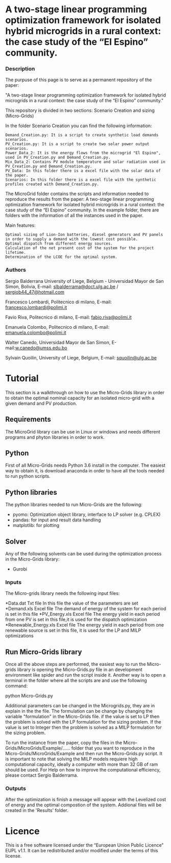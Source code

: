 A two-stage linear programming optimization framework for isolated hybrid microgrids in a rural context: the case study of the “El Espino” community.
========================

### Description

The purpuse of this page is to serve as a permanent repository of the paper:

"A two-stage linear programming optimization framework for isolated hybrid microgrids in a rural context: the case study of the “El Espino” community." 

This repository is divided in two sections:
	Scenario Creation 
	and sizing (Micro-Grids)


In the folder Scenario Creation you can find the following information:

	Demand_Creation.py: It is a script to create synthetic load demands scenarios.
	PV_Creation.py: It is a script to create two solar power output scenarios.
	Power_Data_2: It is the energy flows from the microgrid "El Espino", used in PV_Creation.py and Demand_Creation.py.
	Mix_Data_2: Contains PV module temperature and solar radiation used in PV_Creation.py and Demand_Creation.py. 
	PV_Data: In this folder there is a excel file with the solar data of the paper.
	Scenarios: In this folder there is a excel file with the synthetic profiles created with Demand_Creation.py.


The MicroGrid folder contains the scripts and information needed to reproduce the results from the paper: A two-stage linear programming optimization framework for isolated hybrid microgrids in a rural context: the case study of the “El Espino” community. In the example folder, there are folders with the information of all the instances used in the paper.

Main features:

    Optimal sizing of Lion-Ion batteries, diesel generators and PV panels in order to supply a demand with the lowest cost possible.
    Optimal dispatch from different energy sources.
    Calculation of the net present cost of the system for the project lifetime.
    Determination of the LCOE for the optimal system.


### Authors

Sergio Balderrana
University of Liege, Belgium - Universidad Mayor de San Simon, Bolivia,
E-mail: slbalderrama@doct.ulg.ac.be / sergiob44_47@hotmail.com

Francesco Lombardi,
Politecnico di milano,
E-mail: francesco.lombardi@polimi.it

Favio Riva,
Politecnico di milano,
E-mail: fabio.riva@polimi.it

Emanuela Colombo,
Politecnico di milano,
E-mail: emanuela.colombo@polimi.it

Walter Canedo,
Universidad Mayor de San Simon,
E-mail:w.canedo@umss.edu.bo 

Sylvain Quoilin,
University of Liege, Belgium,
E-mail: squoilin@ulg.ac.be 
 

Tutorial
========

This section is a walkthrough on how to use the Micro-Grids library in order to obtain the optimal nominal capacity for an isolated micro-grid with a given demand and PV production.

Requirements
------------

The MicroGrid library can be use in Linux or windows and needs different programs and phyton libraries in order to work. 

Python
------------

First of all Micro-Grids needs Python 3.6 install in the computer. The easiest way to obtain it, is download anaconda in order to have all the tools needed to run python scripts.

Python libraries
----------------
 
The python libraries needed to run Micro-Grids are the following:

* pyomo: Optimization object library, interface to LP solver (e.g. CPLEX)
* pandas: for input and result data handling 
* matplotlib: for plotting

Solver
------

Any of the following solvents can be used during the optimization  process in the Micro-Grids library:

* Gurobi

### Inputs


The Micro-grids library needs the following input files:

*Data.dat                         Txt file 	In this file the value of the parameters are set
*Demand.xls			 Excel file	The demand of energy of the system for each period is set in this file
*PV_Energy.xls			 Excel file	The energy yield in each period from one PV is set in this file,it is used for the dispatch optimization			
*Renewable_Energy.xls		 Excel file	The energy yield in each period from one renewable source is set in this file, it is used for the LP and MILP optimizations	


Run Micro-Grids library
-----------------------

Once all the above steps are performed, the easiest way to run the Micro-grids library is opening the Micro-Grids.py file in an development environment like spider and run the script inside it. Another way is to open a terminal in the folder where all the scripts are and use the following command:

python Micro-Grids.py

Additional parameters can be changed in the Microgrids.py, they are in explain in the the file. The formulation can be change by changing the variable "formulation" in the Micro-Grids file. if the value is set to LP then the problem is solved with the LP formulation for the sizing problem. If the value is set to Integer then the problem is solved as a MILP formulation for the sizing problem. 

To run the instance from the paper, copy the files in the Micro-Grids/MicroGrids/Example/...... folder that you want to reproduce  in the Micro-Grids/MicroGrids/Example and then run the Micro-Grids.py script. It is important to note that solving the MILP models requiere high computational capacity, ideally a computer with more than 32 GB of ram should be used. For Help on how to improve the computational efficiency, please contact Sergio Balderrama. 

### Outputs


After the optimization is finish a message will appear with the Levelized cost of energy and the optimal compostion of the system. Addional files will be created in the 'Results' folder.

Licence
=======
This is a free software licensed under the “European Union Public Licence" EUPL v1.1. It 
can be redistributed and/or modified under the terms of this license.

